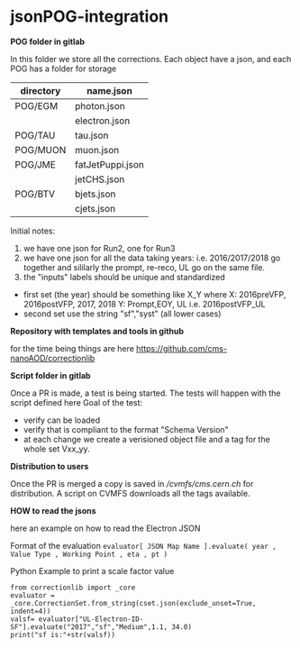 # jsonPOG-integration


**POG folder in gitlab**

In this folder we store all the corrections.
Each object have a json, and each POG has a folder for storage

| directory  | name.json |
| -------- | ----------|
| POG/EGM  | photon.json |
|          | electron.json |
| POG/TAU  | tau.json |
| POG/MUON | muon.json |
| POG/JME  | fatJetPuppi.json |
|          | jetCHS.json |
| POG/BTV  | bjets.json |
|          | cjets.json |

Initial notes: 
1. we have one json for Run2, one for Run3
2. we have one json for all the data taking years: i.e. 2016/2017/2018 go together and sililarly the prompt, re-reco, UL go on the same file.
3. the "inputs" labels should be unique and standardized
- first set (the year) should be something like X_Y where
    X: 2016preVFP, 2016postVFP, 2017, 2018
    Y: Prompt,EOY, UL
    i.e. 2016postVFP_UL
- second set use the string "sf","syst" (all lower cases)



**Repository with templates and tools in github**

for the time being things are here
https://github.com/cms-nanoAOD/correctionlib


**Script folder in gitlab**

Once a PR is made, a test is being started.
The tests will happen with the script defined here
Goal of the test:
* verify can be loaded
* verify that is compliant to the format "Schema Version" 
* at each change we create a verisioned object file and a tag for the whole set Vxx_yy.

**Distribution to users**

Once the PR is merged a copy is saved in */cvmfs/cms.cern.ch* for distribution.
A script on CVMFS downloads all the tags available.

**HOW to read the jsons**

here an example on how to read the Electron JSON

Format of the evaluation 
`evaluator[ JSON Map Name ].evaluate( year , Value Type , Working Point , eta , pt )`

Python Example to print a scale factor value
```
from correctionlib import _core
evaluator = _core.CorrectionSet.from_string(cset.json(exclude_unset=True, indent=4))
valsf= evaluator["UL-Electron-ID-SF"].evaluate("2017","sf","Medium",1.1, 34.0)
print("sf is:"+str(valsf))
```




